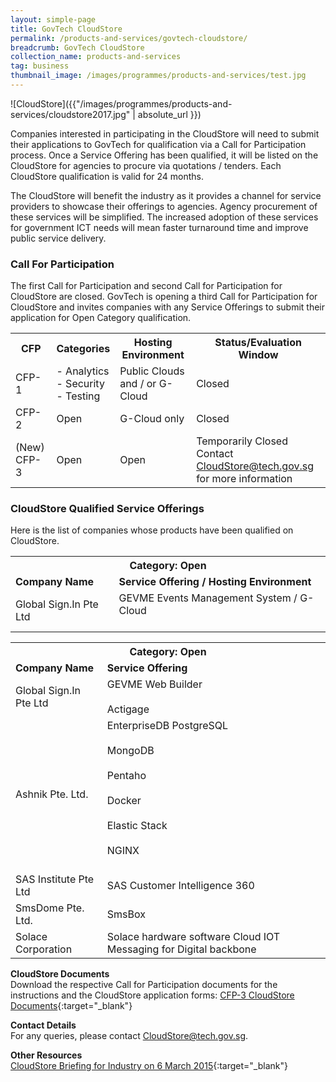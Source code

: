 ```yaml
---
layout: simple-page
title: GovTech CloudStore
permalink: /products-and-services/govtech-cloudstore/
breadcrumb: GovTech CloudStore
collection_name: products-and-services
tag: business
thumbnail_image: /images/programmes/products-and-services/test.jpg
---
```


![CloudStore]({{"/images/programmes/products-and-services/cloudstore2017.jpg" | absolute_url }})

Companies interested in participating in the CloudStore will need to submit their applications to GovTech for qualification via a Call for Participation process. Once a Service Offering has been qualified, it will be listed on the CloudStore for agencies to procure via quotations / tenders. Each CloudStore qualification is valid for 24 months.

The CloudStore will benefit the industry as it provides a channel for service providers to showcase their offerings to agencies. Agency procurement of these services will be simplified. The increased adoption of these services for government ICT needs will mean faster turnaround time and improve public service delivery.

### **Call For Participation**
The first Call for Participation and second Call for Participation for CloudStore are closed. GovTech is opening a third Call for Participation for CloudStore and invites companies with any Service Offerings to submit their application for Open Category qualification.

<table class="table-h">
  <tr>
    <th>CFP</th>
    <th>Categories</th>
    <th>Hosting Environment</th>
    <th>Status/Evaluation Window</th>
  </tr>
  <tr>
    <td>CFP-1</td>
    <td>- Analytics<br>- Security<br>- Testing </td>
    <td>Public Clouds and / or G-Cloud</td>
    <td>Closed</td>
  </tr>
  <tr>
    <td>CFP-2</td>
    <td>Open</td>
    <td>G-Cloud only</td>
    <td>Closed</td>
  </tr>
  <tr>
    <td>(New) CFP-3</td>
    <td>Open</td>
    <td>Open</td>
    <td>Temporarily Closed <br> Contact <a href="mailto:CloudStore@tech.gov.sg">CloudStore@tech.gov.sg</a> for more information</td>
  </tr>
</table>


### **CloudStore Qualified Service Offerings**
Here is the list of companies whose products have been qualified on CloudStore.

<table class="table-h">
  <tr>
    <th colspan="2">Category: Open</th>
  </tr>
  <tr>
      <td><strong>Company Name</strong></td>
      <td><strong>Service Offering / Hosting Environment</strong></td>
  </tr>
  <tr>
      <td>Global Sign.In Pte Ltd<br></td>
      <td>GEVME Events Management System / G-Cloud<br><br></td>
  </tr>
</table>

<table class="table-h">
    <tr>
      <th colspan="2">Category: Open</th>
    </tr>
    <tr>
      <td><strong>Company Name</strong></td>
      <td><strong>Service Offering </strong></td>
    </tr>
    <tr>
      <td>Global Sign.In Pte Ltd<br></td>
      <td>GEVME Web Builder<br><br>Actigage</td>
    </tr>
    <tr>
      <td>Ashnik Pte. Ltd.<br></td>
      <td>EnterpriseDB PostgreSQL<br><br>MongoDB<br><br>Pentaho<br><br>Docker<br><br>Elastic Stack<br><br>NGINX<br><br></td>     </tr>
    <tr>
      <td>SAS Institute Pte Ltd<br></td>
      <td>SAS Customer Intelligence 360</td>
    </tr>
    <tr>
      <td>SmsDome Pte. Ltd.<br></td>
      <td style="text-align: left;">SmsBox</td>
    </tr>
    <tr>
      <td>Solace Corporation<br></td>
      <td>Solace hardware software Cloud IOT Messaging for Digital backbone</td>
    </tr>
  </table>

**CloudStore Documents**<br>
Download the respective Call for Participation documents for the instructions and the CloudStore application forms:
[CFP-3 CloudStore Documents](/files/products-and-services/Call-For-Participation-3-11Jul2017.zip){:target="_blank"}

**Contact Details**<br>
For any queries, please contact [CloudStore@tech.gov.sg](mailto:CloudStore@tech.gov.sg). 

**Other Resources**<br>
[CloudStore Briefing for Industry on 6 March 2015](/files/products-and-services/CloudStoreBriefingForIndustry-06Mar2015.pdf){:target="_blank"}
